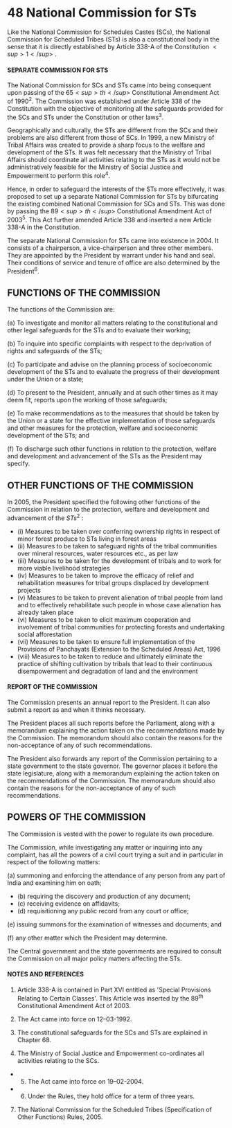 # **48 National Commission for STs**

Like the National Commission for Schedules Castes (SCs), the National Commission for Scheduled Tribes (STs) is also a constitutional body in the sense that it is directly established by Article 338-A of the Constitution $<sup>1</sup>$ .</sup>

#### **SEPARATE COMMISSION FOR STS**

The National Commission for SCs and STs came into being consequent upon passing of the  $65<sup>th</sup>$  Constitutional Amendment Act of 1990<sup>2</sup>. The Commission was established under Article 338 of the Constitution with the objective of monitoring all the safeguards provided for the SCs and STs under the Constitution or other laws<sup>3</sup>.

Geographically and culturally, the STs are different from the SCs and their problems are also different from those of SCs. In 1999, a new Ministry of Tribal Affairs was created to provide a sharp focus to the welfare and development of the STs. It was felt necessary that the Ministry of Tribal Affairs should coordinate all activities relating to the STs as it would not be administratively feasible for the Ministry of Social Justice and Empowerment to perform this role<sup>4</sup>.

Hence, in order to safeguard the interests of the STs more effectively, it was proposed to set up a separate National Commission for STs by bifurcating the existing combined National Commission for SCs and STs. This was done by passing the  $89<sup>th</sup>$  Constitutional Amendment Act of 2003<sup>5</sup>. This Act further amended Article 338 and inserted a new Article 338-A in the Constitution.

The separate National Commission for STs came into existence in 2004. It consists of a chairperson, a vice-chairperson and three other members. They are appointed by the President by warrant under his hand and seal. Their conditions of service and tenure of office are also determined by the President<sup>6</sup>.

## **FUNCTIONS OF THE COMMISSION**

The functions of the Commission are:

(a) To investigate and monitor all matters relating to the constitutional and other legal safeguards for the STs and to evaluate their working;

(b) To inquire into specific complaints with respect to the deprivation of rights and safeguards of the STs;

(c) To participate and advise on the planning process of socioeconomic development of the STs and to evaluate the progress of their development under the Union or a state;

(d) To present to the President, annually and at such other times as it may deem fit, reports upon the working of those safeguards;

(e) To make recommendations as to the measures that should be taken by the Union or a state for the effective implementation of those safeguards and other measures for the protection, welfare and socioeconomic development of the STs; and

(f) To discharge such other functions in relation to the protection, welfare and development and advancement of the STs as the President may specify.

## **OTHER FUNCTIONS OF THE COMMISSION**

In 2005, the President specified the following other functions of the Commission in relation to the protection, welfare and development and advancement of the  $STs^2$ :

- (i) Measures to be taken over conferring ownership rights in respect of minor forest produce to STs living in forest areas
- (ii) Measures to be taken to safeguard rights of the tribal communities over mineral resources, water resources etc., as per law
- (iii) Measures to be taken for the development of tribals and to work for more viable livelihood strategies
- (iv) Measures to be taken to improve the efficacy of relief and rehabilitation measures for tribal groups displaced by development projects
- (v) Measures to be taken to prevent alienation of tribal people from land and to effectively rehabilitate such people in whose case alienation has already taken place
- (vi) Measures to be taken to elicit maximum cooperation and involvement of tribal communities for protecting forests and undertaking social afforestation
- (vii) Measures to be taken to ensure full implementation of the Provisions of Panchayats (Extension to the Scheduled Areas) Act, 1996
- (viii) Measures to be taken to reduce and ultimately eliminate the practice of shifting cultivation by tribals that lead to their continuous disempowerment and degradation of land and the environment

#### **REPORT OF THE COMMISSION**

The Commission presents an annual report to the President. It can also submit a report as and when it thinks necessary.

The President places all such reports before the Parliament, along with a memorandum explaining the action taken on the recommendations made by the Commission. The memorandum should also contain the reasons for the non-acceptance of any of such recommendations.

The President also forwards any report of the Commission pertaining to a state government to the state governor. The governor places it before the state legislature, along with a memorandum explaining the action taken on the recommendations of the Commission. The memorandum should also contain the reasons for the non-acceptance of any of such recommendations.

## **POWERS OF THE COMMISSION**

The Commission is vested with the power to regulate its own procedure.

The Commission, while investigating any matter or inquiring into any complaint, has all the powers of a civil court trying a suit and in particular in respect of the following matters:

(a) summoning and enforcing the attendance of any person from any part of India and examining him on oath;

- (b) requiring the discovery and production of any document;
- (c) receiving evidence on affidavits;
- (d) requisitioning any public record from any court or office;

(e) issuing summons for the examination of witnesses and documents; and

(f) any other matter which the President may determine.

The Central government and the state governments are required to consult the Commission on all major policy matters affecting the STs.

#### **NOTES AND REFERENCES**

1. Article 338-A is contained in Part XVI entitled as 'Special Provisions Relating to Certain Classes'. This Article was inserted by the  $89^{\text{th}}$ Constitutional Amendment Act of 2003.

2. The Act came into force on 12–03-1992.

3. The constitutional safeguards for the SCs and STs are explained in Chapter 68.

4. The Ministry of Social Justice and Empowerment co-ordinates all activities relating to the SCs.

- 5. The Act came into force on 19–02-2004.
- 6. Under the Rules, they hold office for a term of three years.

7. The National Commission for the Scheduled Tribes (Specification of Other Functions) Rules, 2005.